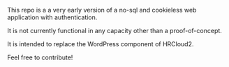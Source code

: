 This repo is a a very early version of a no-sql and cookieless web application with authentication. 

It is not currently functional in any capacity other than a proof-of-concept.

It is intended to replace the WordPress component of HRCloud2.

Feel free to contribute!
